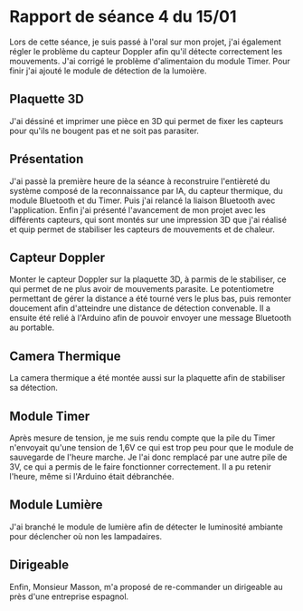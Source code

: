 # Rapport de séance 4 du 15/01
Lors de cette séance, je suis passé à l'oral sur mon projet, j'ai également régler le problème
du capteur Doppler afin qu'il détecte correctement les mouvements. J'ai corrigé le problème 
d'alimentaion du module Timer. Pour finir j'ai ajouté le module de détection de la lumoière.

## Plaquette 3D
J'ai déssiné et imprimer une pièce en 3D qui permet de fixer les capteurs pour qu'ils ne bougent pas
et ne soit pas parasiter.

## Présentation
J'ai passè la première heure de la séance à reconstruire l'entièreté du système composé de
la reconnaissance par IA, du capteur thermique, du module Bluetooth et du Timer.
Puis j'ai relancé la liaison Bluetooth avec l'application.
Enfin j'ai présenté l'avancement de mon projet avec les différents capteurs, qui sont montés
sur une impression 3D que j'ai réalisé et quip permet de stabiliser les capteurs de mouvements
et de chaleur.

## Capteur Doppler
Monter le capteur Doppler sur la plaquette 3D, à parmis de le stabiliser, ce qui permet de ne
plus avoir de mouvements parasite. Le potentiometre permettant de gérer la distance a été
tourné vers le plus bas, puis remonter doucement afin d'atteindre une distance de détection
convenable. Il a ensuite été relié à l'Arduino afin de pouvoir envoyer une message Bluetooth
au portable.

## Camera Thermique
La camera thermique a été montée aussi sur la plaquette afin de stabiliser sa détection.

## Module Timer
Après mesure de tension, je me suis rendu compte que la pile du Timer n'envoyait qu'une tension
de 1,6V ce qui est trop peu pour que le module de sauvegarde de l'heure marche. Je l'ai donc
remplacé par une autre pile de 3V, ce qui a permis de le faire fonctionner correctement.
Il a pu retenir l'heure, même si l'Arduino était débranchée.

## Module Lumière
J'ai branché le module de lumière afin de détecter le luminosité ambiante pour déclencher où 
non les lampadaires.

## Dirigeable
Enfin, Monsieur Masson, m'a proposé de re-commander un dirigeable au près d'une entreprise espagnol.